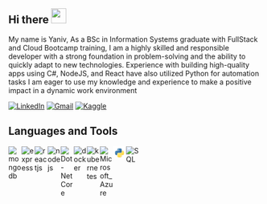 
## Hi there <img src="https://raw.githubusercontent.com/MartinHeinz/MartinHeinz/master/wave.gif" width="30" height="30" />

My name is Yaniv, As a BSc in Information Systems graduate with FullStack and Cloud Bootcamp training, I am a highly skilled and responsible developer with a strong foundation in problem-solving and the ability to quickly adapt to new technologies. Experience with building high-quality apps using C#, NodeJS, and React have also utilized Python for automation tasks I am eager to use my knowledge and experience to make a positive impact in a dynamic work environment  


[![LinkedIn](https://img.shields.io/badge/--linkedin?label=LinkedIn&logo=LinkedIn&style=social)](https://www.linkedin.com/in/Yanivv77)
[![Gmail](https://img.shields.io/badge/--linkedin?label=Gmail&logo=gmail&style=social)](mailto:Yanivv77@gmail.com)
[![Kaggle](https://img.shields.io/badge/--linkedin?label=Kaggle&logo=Kaggle&style=social)](https://www.kaggle.com/yanivv77)


### <h2>Languages and Tools</h2>

<img align="left" alt="mongodb" width="26px" align="left" src="https://www.vectorlogo.zone/logos/mongodb/mongodb-icon.svg" />
<img align="left" alt="express" width="26px" src="https://www.vectorlogo.zone/logos/expressjs/expressjs-icon.svg" />
<img align="left" alt="reactjs" width="26px" src="https://www.vectorlogo.zone/logos/reactjs/reactjs-icon.svg" />
<img align="left" alt="nodejs" width="26px" src="https://www.vectorlogo.zone/logos/nodejs/nodejs-icon.svg"/>
<img align="left" alt="Dot-Net Core" width="26px" src="https://upload.wikimedia.org/wikipedia/commons/e/ee/.NET_Core_Logo.svg" />
<img align="left" alt="docker" width="26px" src="https://www.vectorlogo.zone/logos/docker/docker-icon.svg"/>
<img align="left" alt="kubernetes" width="26px" src="https://www.vectorlogo.zone/logos/kubernetes/kubernetes-icon.svg"/>
<img align="left" alt="Microsoft_Azure" width="26px" src="https://www.vectorlogo.zone/logos/microsoft_azure/microsoft_azure-icon.svg" />

<img align="left" alt="Python" width="26px" src="https://raw.githubusercontent.com/github/explore/80688e429a7d4ef2fca1e82350fe8e3517d3494d/topics/python/python.png" />
<img align="left" alt="SQL" width="26px" src="https://github.com/amido/azure-vector-icons/blob/master/icons/SQL%20Database%20(SQL%20Azure).svg" />






